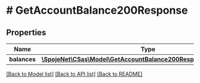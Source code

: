 # # GetAccountBalance200Response

## Properties

Name | Type | Description | Notes
------------ | ------------- | ------------- | -------------
**balances** | [**\SpojeNet\CSas\Model\GetAccountBalance200ResponseBalancesInner[]**](GetAccountBalance200ResponseBalancesInner.md) |  | [optional]

[[Back to Model list]](../../README.md#models) [[Back to API list]](../../README.md#endpoints) [[Back to README]](../../README.md)
